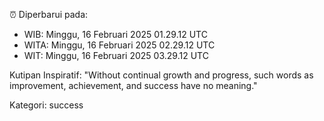 ⏰ Diperbarui pada:
- WIB: Minggu, 16 Februari 2025 01.29.12 UTC
- WITA: Minggu, 16 Februari 2025 02.29.12 UTC
- WIT: Minggu, 16 Februari 2025 03.29.12 UTC

Kutipan Inspiratif:
"Without continual growth and progress, such words as improvement, achievement, and success have no meaning."


Kategori: success

